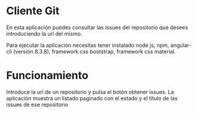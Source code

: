 # Cliente Git

En esta aplicación puedes consultar las issues del repositorio que desees introduciendo la url del mismo. 

Para ejecutar la aplicación necesitas tener instalado node js, npm, angular-cli (versión 8.3.8), framework css bootstrap, framework css material.

# Funcionamiento

Introduce la url de un repositorio y pulsa el botón obtener issues. La aplicación muestra un listado paginado con el estado y el título de las issues de ese repositorio
